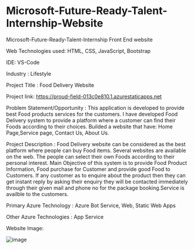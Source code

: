 # Microsoft-Future-Ready-Talent-Internship-Website

Microsoft-Future-Ready-Talent-Internship
Front End website

Web Technologies used: HTML, CSS, JavaScript, Bootstrap

IDE: VS-Code

Industry : Lifestyle

Project Title : Food Delivery Website

Project link: https://proud-field-013c0e810.1.azurestaticapps.net

Problem Statement/Opportunity : This application is developed to provide best Food products services for the customers. I have developed Food Delivery system to provide a platform where a customer can find their Foods according to their choices. Builded a website that have: Home Page,Service page, Contact Us, About Us.

Project Description : Food Delivery website can be considered as the best platform where people can buy Food items. Several websites are available on the web. The people can select their own Foods according to their personal interest. Main Objective of this system is to provide Food Product Information, Food purchase for Customer and provide good Food to Customers. If any customer as to enquire about the product then they can get instant reply by asking their enquiry they will be contacted immediately through their given mail and phone no for the package booking.Service is availble to the customers.

Primary Azure Technology : Azure Bot Service, Web, Static Web Apps

Other Azure Technologies : App Service

Website Image:

![image](https://user-images.githubusercontent.com/109941414/184471326-729c5289-4c4b-47db-b2c7-fc408f8b65e9.png)
